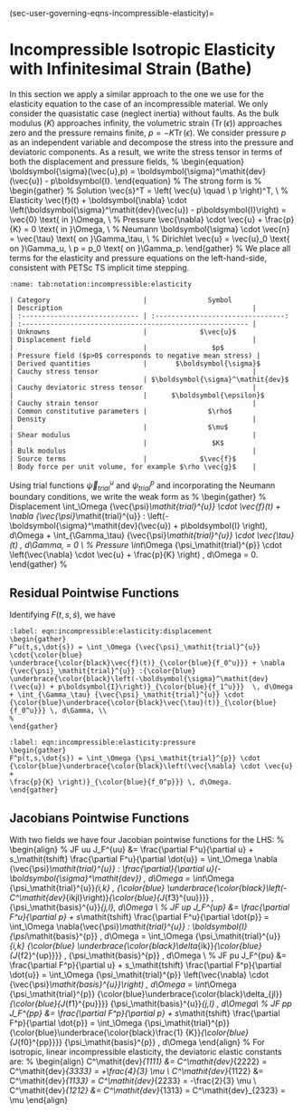 (sec-user-governing-eqns-incompressible-elasticity)=
# Incompressible Isotropic Elasticity with Infinitesimal Strain (Bathe)

In this section we apply a similar approach to the one we use for the elasticity equation to the case of an incompressible material.
We only consider the quasistatic case (neglect inertia) without faults.
As the bulk modulus ($K$) approaches infinity, the volumetric strain ($\mathop{\mathrm{Tr}}(\epsilon)$) approaches zero and the pressure remains finite, $p = -K \mathop{\mathrm{Tr}}(\epsilon)$.
We consider pressure $p$ as an independent variable and decompose the stress into the pressure and deviatoric components.
As a result, we write the stress tensor in terms of both the displacement and pressure fields,
%
\begin{equation}
\boldsymbol{\sigma}(\vec{u},p) = \boldsymbol{\sigma}^\mathit{dev}(\vec{u}) - p\boldsymbol{I}.
\end{equation}
%
The strong form is
%
\begin{gather}
  % Solution
  \vec{s}^T = \left( \vec{u} \quad \ p \right)^T, \\
  % Elasticity
  \vec{f}(t) + \boldsymbol{\nabla} \cdot \left(\boldsymbol{\sigma}^\mathit{dev}(\vec{u}) - p\boldsymbol{I}\right) = \vec{0} \text{ in }\Omega, \\
  % Pressure
  \vec{\nabla} \cdot \vec{u} + \frac{p}{K} = 0 \text{ in }\Omega, \\
  % Neumann
  \boldsymbol{\sigma} \cdot \vec{n} = \vec{\tau} \text{ on }\Gamma_\tau, \\
  % Dirichlet
  \vec{u} = \vec{u}_0 \text{ on }\Gamma_u, \\
  p = p_0 \text{ on }\Gamma_p.
\end{gather}
%
We place all terms for the elasticity and pressure equations on the left-hand-side, consistent with PETSc TS implicit time stepping.

```{table} Mathematical notation for incompressible elasticity with infinitesimal strain
:name: tab:notation:incompressible:elasticity

| Category                       |               Symbol               | Description                                               |
| :----------------------------- | :--------------------------------: | :-------------------------------------------------------- |
| Unknowns                       |             $\vec{u}$              | Displacement field                                        |
|                                |                $p$                 | Pressure field ($p>0$ corresponds to negative mean stress) |
| Derived quantities             |       $\boldsymbol{\sigma}$        | Cauchy stress tensor                                      |
|                                | $\boldsymbol{\sigma}^\mathit{dev}$ | Cauchy deviatoric stress tensor                           |
|                                |      $\boldsymbol{\epsilon}$       | Cauchy strain tensor                                      |
| Common constitutive parameters |               $\rho$               | Density                                                   |
|                                |               $\mu$                | Shear modulus                                             |
|                                |                $K$                 | Bulk modulus                                              |
| Source terms                   |             $\vec{f}$              | Body force per unit volume, for example $\rho \vec{g}$    |
```

Using trial functions ${\vec{\psi}_\mathit{trial}^{u}}$ and ${\psi_\mathit{trial}^{p}}$ and incorporating the Neumann boundary conditions, we write the weak form as
%
\begin{gather}
% Displacement
\int_\Omega {\vec{\psi}_\mathit{trial}^{u}} \cdot \vec{f}(t) + \nabla {\vec{\psi}_\mathit{trial}^{u}} : \left(-\boldsymbol{\sigma}^\mathit{dev}(\vec{u}) + p\boldsymbol{I}
\right)\, d\Omega + \int_{\Gamma_\tau} {\vec{\psi}_\mathit{trial}^{u}} \cdot \vec{\tau}(t) \, d\Gamma, = 0 \\
% Pressure
\int_\Omega {\psi_\mathit{trial}^{p}} \cdot \left(\vec{\nabla} \cdot \vec{u} + \frac{p}{K} \right) \, d\Omega = 0.
\end{gather}
%
## Residual Pointwise Functions

Identifying $F(t,s,\dot{s})$, we have
```{math}
:label: eqn:incompressible:elasticity:displacement
\begin{gather}
F^u(t,s,\dot{s}) = \int_\Omega {\vec{\psi}_\mathit{trial}^{u}} \cdot{\color{blue}
\underbrace{\color{black}\vec{f}(t)}_{\color{blue}{f_0^u}}} + \nabla {\vec{\psi}_\mathit{trial}^{u}} :{\color{blue}
\underbrace{\color{black}\left(-\boldsymbol{\sigma}^\mathit{dev}(\vec{u}) + p\boldsymbol{I}\right)}_{\color{blue}{f_1^u}}}  \, d\Omega
+ \int_{\Gamma_\tau} {\vec{\psi}_\mathit{trial}^{u}} \cdot {\color{blue}\underbrace{\color{black}\vec{\tau}(t)}_{\color{blue}{f_0^u}}} \, d\Gamma, \\
%
\end{gather}
```
```{math}
:label: eqn:incompressible:elasticity:pressure
\begin{gather}
F^p(t,s,\dot{s}) = \int_\Omega {\psi_\mathit{trial}^{p}} \cdot {\color{blue}\underbrace{\color{black}\left(\vec{\nabla} \cdot \vec{u} +
\frac{p}{K} \right)}_{\color{blue}{f_0^p}}} \, d\Omega.
\end{gather}
```
## Jacobians Pointwise Functions

With two fields we have four Jacobian pointwise functions for the LHS:
%
\begin{align}
% JF uu
J_F^{uu} &= \frac{\partial F^u}{\partial u} + s_\mathit{tshift} \frac{\partial F^u}{\partial \dot{u}} =
           \int_\Omega \nabla {\vec{\psi}_\mathit{trial}^{u}} : \frac{\partial}{\partial u}(-\boldsymbol{\sigma}^\mathit{dev}) \, d\Omega
            = \int_\Omega {\psi_\mathit{trial}^{u}}_{i,k} \, {\color{blue}
\underbrace{\color{black}\left(-C^\mathit{dev}_{ikjl}\right)}_{\color{blue}{J_{f3}^{uu}}}}  \, {\psi_\mathit{basis}^{u}}_{j,l}\, d\Omega \\
% JF up
J_F^{up} &= \frac{\partial F^u}{\partial p} + s_\mathit{tshift} \frac{\partial F^u}{\partial \dot{p}} =
           \int_\Omega \nabla{\vec{\psi}_\mathit{trial}^{u}} : \boldsymbol{I} {\psi_\mathit{basis}^{p}} \,  d\Omega
           = \int_\Omega {\psi_\mathit{trial}^{u}}_{i,k} {\color{blue}  \underbrace{\color{black}\delta_{ik}}_{\color{blue}{J_{f2}^{up}}}} \, {\psi_\mathit{basis}^{p}} \, d\Omega \\
% JF pu
J_F^{pu} &= \frac{\partial F^p}{\partial u} + s_\mathit{tshift} \frac{\partial F^p}{\partial \dot{u}} =
           \int_\Omega {\psi_\mathit{trial}^{p}} \left(\vec{\nabla}  \cdot {\vec{\psi}_\mathit{basis}^{u}}\right) \, d\Omega
           = \int_\Omega {\psi_\mathit{trial}^{p}} {\color{blue}\underbrace{\color{black}\delta_{jl}}_{\color{blue}{J_{f1}^{pu}}}} {\psi_\mathit{basis}^{u}}_{j,l} \, d\Omega\\
% JF pp
J_F^{pp} &= \frac{\partial F^p}{\partial p}  + s_\mathit{tshift} \frac{\partial F^p}{\partial \dot{p}} =
           \int_\Omega {\psi_\mathit{trial}^{p}}{\color{blue}\underbrace{\color{black}\frac{1} {K}}_{\color{blue}{J_{f0}^{pp}}}} {\psi_\mathit{basis}^{p}} \, d\Omega
\end{align}
%
For isotropic, linear incompressible elasticity, the deviatoric elastic constants are:
%
\begin{align}
  C^\mathit{dev}_{1111} &= C^\mathit{dev}_{2222} = C^\mathit{dev}_{3333} = +\frac{4}{3} \mu \\
  C^\mathit{dev}_{1122} &= C^\mathit{dev}_{1133} = C^\mathit{dev}_{2233} = -\frac{2}{3} \mu \\
  C^\mathit{dev}_{1212} &= C^\mathit{dev}_{1313} = C^\mathit{dev}_{2323} = \mu
\end{align}
